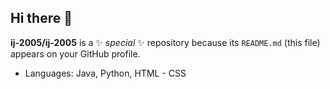 ## Hi there 👋

**ij-2005/ij-2005** is a ✨ _special_ ✨ repository because its `README.md` (this file) appears on your GitHub profile.
- Languages: Java, Python, HTML - CSS


